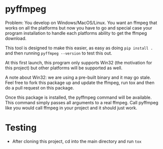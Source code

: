 # pyffmpeg

Problem: You develop on Windows/MacOS/Linux. You want an ffmpeg
that works on all the platforms but now you have to go and special
case your program installation to handle each platforms ability
to get the ffmpeg download.

This tool is designed to make this easier, as easy as doing
`pip install .` and then running `pyffmpeg --version` to test this out.

At this first launch, this program only supports Win32 (the motivation
for this project) but other platforms will be supported as well.

A note about Win32: we are using a pre-built binary and it may go
stale. Feel free to fork this package up and update the ffmpeg, run
tox and then do a pull request on this package.

Once this package is installed, the pyffmpeg command will
be available. This command simply passes all arguments to
a real ffmpeg. Call pyffmpeg like you would call ffmpeg in your project
and it should just work.

# Testing

  * After cloning this project, cd into the main directory and run `tox`